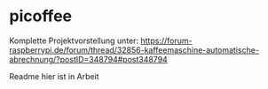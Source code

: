 # picoffee

Komplette Projektvorstellung unter: https://forum-raspberrypi.de/forum/thread/32856-kaffeemaschine-automatische-abrechnung/?postID=348794#post348794

Readme hier ist in Arbeit

